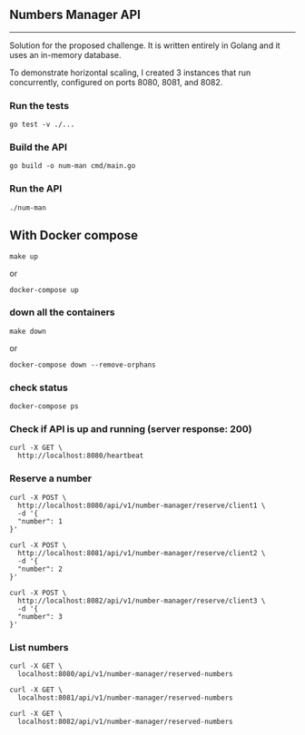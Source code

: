 ## Numbers Manager API
------------------------------------------------------------
Solution for the proposed challenge.
It is written entirely in Golang and it uses an in-memory database.

To demonstrate horizontal scaling, I created 3 instances that run concurrently, configured on ports 8080, 8081, and 8082.

### Run the tests
```shell script
go test -v ./...
```

### Build the API
```shell script
go build -o num-man cmd/main.go
```

### Run the API
```shell script
./num-man
```

## With Docker compose

```shell script
make up
```
or
```shell script
docker-compose up
```

### down all the containers
```shell script
make down
```
or
```shell script
docker-compose down --remove-orphans
```

### check status
```shell script
docker-compose ps
```

### Check if API is up and running (server response: 200)
```shell script
curl -X GET \
  http://localhost:8080/heartbeat
```

### Reserve a number
```shell script
curl -X POST \
  http://localhost:8080/api/v1/number-manager/reserve/client1 \
  -d '{
  "number": 1
}'
```

```shell script
curl -X POST \
  http://localhost:8081/api/v1/number-manager/reserve/client2 \
  -d '{
  "number": 2
}'
```

```shell script
curl -X POST \
  http://localhost:8082/api/v1/number-manager/reserve/client3 \
  -d '{
  "number": 3
}'
```

### List numbers
```shell script
curl -X GET \
  localhost:8080/api/v1/number-manager/reserved-numbers
```
```shell script
curl -X GET \
  localhost:8081/api/v1/number-manager/reserved-numbers
```
```shell script
curl -X GET \
  localhost:8082/api/v1/number-manager/reserved-numbers
```